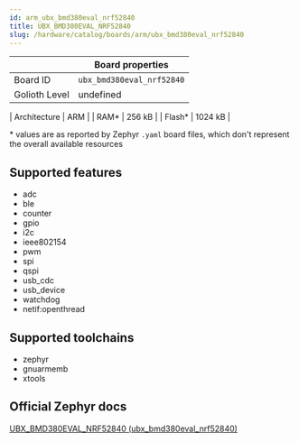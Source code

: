 ```yaml
---
id: arm_ubx_bmd380eval_nrf52840
title: UBX_BMD380EVAL_NRF52840
slug: /hardware/catalog/boards/arm/ubx_bmd380eval_nrf52840
---
```


[//]: # (This is an auto-generated file, do not edit! Changes to it will be lost upon re-generation)



|                | Board properties     |
| -------------  | -------------------- |
| Board ID       | `ubx_bmd380eval_nrf52840` |
| Golioth Level  | undefined       |

| Architecture   | ARM |
| RAM*           | 256 kB |
| Flash*         | 1024 kB |

\* values are as reported by Zephyr `.yaml` board files, which don't represent the overall available resources



## Supported features

* adc
* ble
* counter
* gpio
* i2c
* ieee802154
* pwm
* spi
* qspi
* usb_cdc
* usb_device
* watchdog
* netif:openthread

## Supported toolchains

* zephyr
* gnuarmemb
* xtools

## Official Zephyr docs

[UBX_BMD380EVAL_NRF52840 (ubx_bmd380eval_nrf52840)](https://docs.zephyrproject.org/latest/boards/arm/ubx_bmd380eval_nrf52840/doc/index.html)
